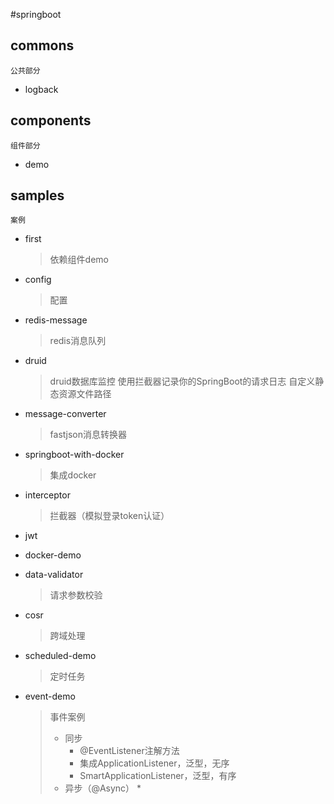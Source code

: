 #springboot

## commons
    公共部分
 
- logback 


## components 
    组件部分
 
- demo

## samples
    案例
 
- first
  
    >依赖组件demo

- config
    
    >配置
    
- redis-message

    >redis消息队列
    
- druid

    >druid数据库监控
    >使用拦截器记录你的SpringBoot的请求日志
    >自定义静态资源文件路径
    
- message-converter

    >fastjson消息转换器
    
- springboot-with-docker

    >集成docker
    
- interceptor

    >拦截器（模拟登录token认证）
    
- jwt

- docker-demo

- data-validator

    >请求参数校验
    
- cosr

    >跨域处理
    
- scheduled-demo

    >定时任务
    
- event-demo

    >事件案例
    > * 同步
    >   * @EventListener注解方法
    >   * 集成ApplicationListener，泛型，无序
    >   * SmartApplicationListener，泛型，有序
    > * 异步（@Async）
    >   * 